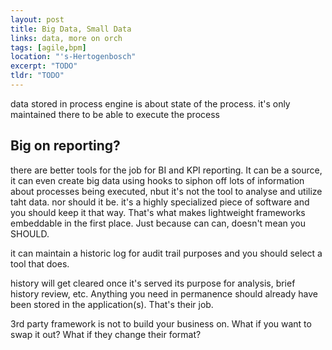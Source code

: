```yaml
---
layout: post
title: Big Data, Small Data
links: data, more on orch
tags: [agile,bpm]
location: "'s-Hertogenbosch"
excerpt: "TODO"
tldr: "TODO"
---
```


data stored in process engine is about state of the process. it's only maintained there to be able to execute the process

## Big on reporting?

there are better tools for the job for BI and KPI reporting. It can be a source, it can even create big data using hooks to siphon off lots of information about processes being executed, nbut it's not the tool to analyse and utilize taht data. nor should it be. it's a highly specialized piece of software and you should keep it that way. That's what makes lightweight frameworks embeddable in the first place. Just because can can, doesn't mean you SHOULD.

it can maintain a historic log for audit trail purposes and you should select a tool that does.

history will get cleared once it's served its purpose for analysis, brief history review, etc. Anything you need in permanence should already have been stored in the application(s). That's their job.

3rd party framework is not to build your business on. What if you want to swap it out? What if they change their format?